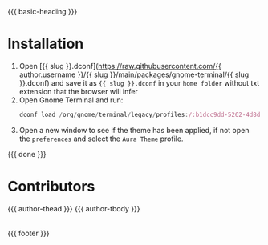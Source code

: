 {{{ basic-heading }}}

# Installation
1. Open [{{ slug }}.dconf](https://raw.githubusercontent.com/{{ author.username }}/{{ slug }}/main/packages/gnome-terminal/{{ slug }}.dconf) and save it as `{{ slug }}.dconf` in your `home folder` without txt extension that the browser will infer 
2. Open Gnome Terminal and run:
    ```js
    dconf load /org/gnome/terminal/legacy/profiles:/:b1dcc9dd-5262-4d8d-a863-c897e6d979b9/ < ~/{{ slug }}.dconf
    ```
3. Open a new window to see if the theme has been applied, if not open the `preferences` and select the `Aura Theme` profile.

{{{ done }}}

# Contributors
<table>
  <thead>
    <tr>
      {{{ author-thead }}}
    </tr>
  </thead>

  <tbody>
    <tr>
      {{{ author-tbody }}}
    </tr>
  </tbody>
</table>

{{{ footer }}}
